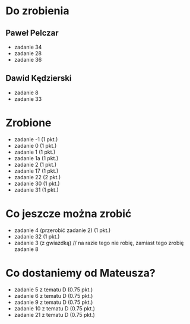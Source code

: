 # Do zrobienia

## Paweł Pelczar

* zadanie 34
* zadanie 28
* zadanie 36

## Dawid Kędzierski

* zadanie 8
* zadanie 33

# Zrobione

* zadanie -1 (1 pkt.)
* zadanie 0 (1 pkt.)
* zadanie 1 (1 pkt.)
* zadanie 1a (1 pkt.)
* zadanie 2 (1 pkt.)
* zadanie 17 (1 pkt.)
* zadanie 22 (2 pkt.)
* zadanie 30 (1 pkt.)
* zadanie 31 (1 pkt.)

# Co jeszcze można zrobić

* zadanie 4 (przerobić zadanie 2) (1 pkt.)
* zadanie 32 (1 pkt.)
* zadanie 3 (z gwiazdką) // na razie tego nie robię, zamiast tego zrobię zadanie 8

# Co dostaniemy od Mateusza?

* zadanie 5 z tematu D (0.75 pkt.)
* zadanie 6 z tematu D (0.75 pkt.)
* zadanie 9 z tematu D (0.75 pkt.)
* zadanie 10 z tematu D (0.75 pkt.)
* zadanie 21 z tematu D (0.75 pkt.)
